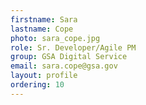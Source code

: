 ```yaml
---
firstname: Sara
lastname: Cope
photo: sara_cope.jpg
role: Sr. Developer/Agile PM
group: GSA Digital Service
email: sara.cope@gsa.gov
layout: profile
ordering: 10
---
```

